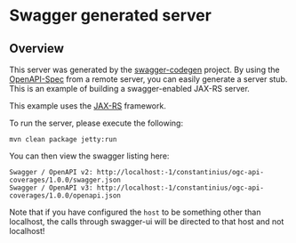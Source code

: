 # Swagger generated server

## Overview
This server was generated by the [swagger-codegen](https://github.com/swagger-api/swagger-codegen) project. By using the 
[OpenAPI-Spec](https://github.com/swagger-api/swagger-core/wiki) from a remote server, you can easily generate a server stub.  This
is an example of building a swagger-enabled JAX-RS server.

This example uses the [JAX-RS](https://jax-rs-spec.java.net/) framework.

To run the server, please execute the following:

```
mvn clean package jetty:run
```

You can then view the swagger listing here:

```
Swagger / OpenAPI v2: http://localhost:-1/constantinius/ogc-api-coverages/1.0.0/swagger.json
Swagger / OpenAPI v3: http://localhost:-1/constantinius/ogc-api-coverages/1.0.0/openapi.json
```

Note that if you have configured the `host` to be something other than localhost, the calls through
swagger-ui will be directed to that host and not localhost!